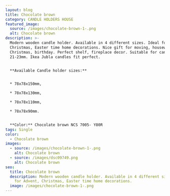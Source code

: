 ```yaml
---
layout: blog
title: Chocolate brown
category: CANDLE HOLDERS HOUSE
featured_image:
  source: /images/chocolate-brown-1-.png
  alt: Chocolate brown
description: >-
  Modern wooden candle holder. Available in 4 different sizes. Ideal for Advent,
  Christmas, Easter time home decorations. Nice gift for moving, housewarming,
  Christmas, birthday. Perfect shelf, fireplace decor. Suitable for candles diam
  21-23mm. Ikea Jubla candles fit perfect.


  **Available Candle holder sizes:**


  * 78x78x150mm,

  * 78x78x130mm,

  * 78x78x110mm,

  * 78x78x90mm.


  **Color:** Chocolate brown NCS 7005- Y80R
tags: Single
color:
  - Chocolate brown
images:
  - source: /images/chocolate-brown-1-.png
    alt: Chocolate brown
  - source: /images/dsc09749.png
    alt: Chocolate brown
seo:
  title: Chocolate brown
  description: Modern wooden candle holder. Available in 4 different sizes. Ideal
    for Advent, Christmas, Easter time home decorations.
  image: /images/chocolate-brown-1-.png
---
```

